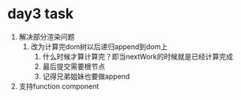 # day3 task
1. 解决部分渲染问题
   1. 改为计算完dom树以后递归append到dom上
      1. 什么时候才算计算完？即当nextWork的时候就是已经计算完成
      2. 最后提交需要根节点
      3. 记得兄弟姐妹也要做append
2. 支持function component